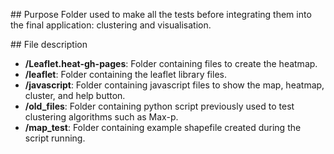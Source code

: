 ## Purpose
Folder used to make all the tests before integrating them into the final application: clustering and visualisation.

## File description
- **/Leaflet.heat-gh-pages**: Folder containing files to create the heatmap.
- **/leaflet**: Folder containing the leaflet library files.
- **/javascript**: Folder containing javascript files to show the map, heatmap, cluster, and help button.
- **/old_files**: Folder containing python script previously used to test clustering algorithms such as Max-p.
- **/map_test**: Folder containing example shapefile created during the script running.
